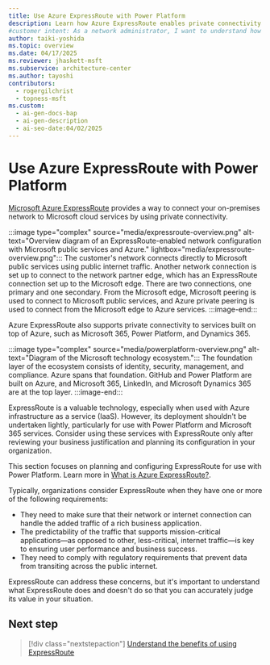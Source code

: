 ```yaml
---
title: Use Azure ExpressRoute with Power Platform
description: Learn how Azure ExpressRoute enables private connectivity to Power Platform, ensuring secure and predictable performance for mission-critical applications.
#customer intent: As a network administrator, I want to understand how to use Azure ExpressRoute with Microsoft Power Platform so that I can ensure secure and predictable performance for mission-critical applications.  
author: taiki-yoshida
ms.topic: overview
ms.date: 04/17/2025
ms.reviewer: jhaskett-msft
ms.subservice: architecture-center
ms.author: tayoshi
contributors:
  - rogergilchrist
  - topness-msft
ms.custom:
  - ai-gen-docs-bap
  - ai-gen-description
  - ai-seo-date:04/02/2025
---
```


# Use Azure ExpressRoute with Power Platform

[Microsoft Azure ExpressRoute](https://azure.microsoft.com/services/expressroute/) provides a way to connect your on-premises network to Microsoft cloud services by using private connectivity.

:::image type="complex" source="media/expressroute-overview.png" alt-text="Overview diagram of an ExpressRoute-enabled network configuration with Microsoft public services and Azure." lightbox="media/expressroute-overview.png":::
   The customer's network connects directly to Microsoft public services using public internet traffic. Another network connection is set up to connect to the network partner edge, which has an ExpressRoute connection set up to the Microsoft edge. There are two connections, one primary and one secondary. From the Microsoft edge, Microsoft peering is used to connect to Microsoft public services, and Azure private peering is used to connect from the Microsoft edge to Azure services.
:::image-end:::

Azure ExpressRoute also supports private connectivity to services built on top of Azure, such as Microsoft 365, Power Platform, and Dynamics 365.

:::image type="complex" source="media/powerplatform-overview.png" alt-text="Diagram of the Microsoft technology ecosystem.":::
    The foundation layer of the ecosystem consists of identity, security, management, and compliance. Azure spans that foundation. GitHub and Power Platform are built on Azure, and Microsoft 365, LinkedIn, and Microsoft Dynamics 365 are at the top layer.
:::image-end:::

ExpressRoute is a valuable technology, especially when used with Azure infrastructure as a service (IaaS). However, its deployment shouldn't be undertaken lightly, particularly for use with Power Platform and Microsoft 365 services. Consider using these services with ExpressRoute only after reviewing your business justification and planning its configuration in your organization.

This section focuses on planning and configuring ExpressRoute for use with Power Platform. Learn more in [What is Azure ExpressRoute?](/azure/expressroute/expressroute-introduction).

Typically, organizations consider ExpressRoute when they have one or more of the following requirements:

- They need to make sure that their network or internet connection can handle the added traffic of a rich business application.
- The predictability of the traffic that supports mission-critical applications&mdash;as opposed to other, less-critical, internet traffic&mdash;is key to ensuring user performance and business success.
- They need to comply with regulatory requirements that prevent data from transiting across the public internet.

ExpressRoute can address these concerns, but it's important to understand what ExpressRoute does and doesn't do so that you can accurately judge its value in your situation.

## Next step

> [!div class="nextstepaction"]
> [Understand the benefits of using ExpressRoute](benefits.md)
